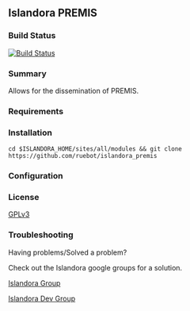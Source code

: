 ## Islandora PREMIS

### Build Status

[![Build Status](https://travis-ci.org/ruebot/islandora_premis.png?branch=7.x)](https://travis-ci.org/ruebot/islandora_premis)

### Summary

Allows for the dissemination of PREMIS.

### Requirements

### Installation

`cd $ISLANDORA_HOME/sites/all/modules && git clone https://github.com/ruebot/islandora_premis`

### Configuration

### License

[GPLv3](http://www.gnu.org/licenses/gpl-3.0.txt)

### Troubleshooting

Having problems/Solved a problem? 

Check out the Islandora google groups for a solution.

[Islandora Group](https://groups.google.com/forum/?hl=en&fromgroups#!forum/islandora)

[Islandora Dev Group](https://groups.google.com/forum/?hl=en&fromgroups#!forum/islandora-dev)
